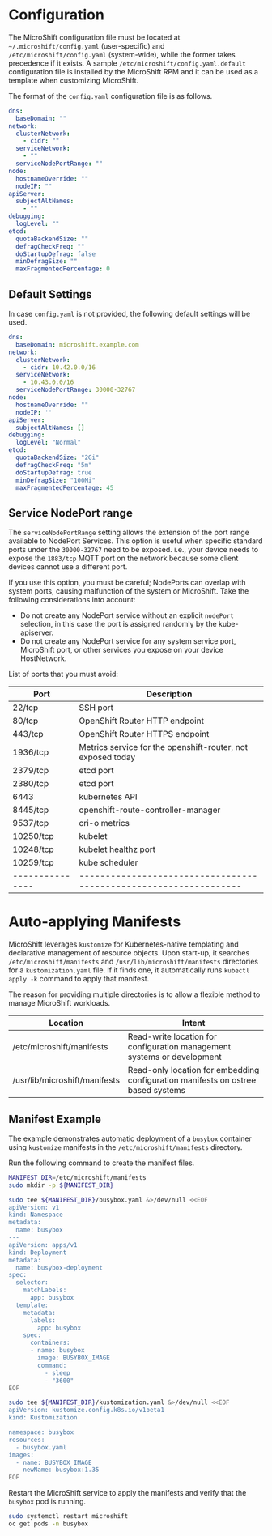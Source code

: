 # Configuration
The MicroShift configuration file must be located at `~/.microshift/config.yaml` (user-specific) and `/etc/microshift/config.yaml` (system-wide), while the former takes precedence if it exists. A sample `/etc/microshift/config.yaml.default` configuration file is installed by the MicroShift RPM and it can be used as a template when customizing MicroShift.

The format of the `config.yaml` configuration file is as follows.

```yaml
dns:
  baseDomain: ""
network:
  clusterNetwork:
    - cidr: ""
  serviceNetwork:
    - ""
  serviceNodePortRange: ""
node:
  hostnameOverride: ""
  nodeIP: ""
apiServer:
  subjectAltNames:
    - ""
debugging:
  logLevel: ""
etcd:
  quotaBackendSize: ""
  defragCheckFreq: ""
  doStartupDefrag: false
  minDefragSize: ""
  maxFragmentedPercentage: 0
```

## Default Settings

In case `config.yaml` is not provided, the following default settings will be used.

```yaml
dns:
  baseDomain: microshift.example.com
network:
  clusterNetwork:
    - cidr: 10.42.0.0/16
  serviceNetwork:
    - 10.43.0.0/16
  serviceNodePortRange: 30000-32767
node:
  hostnameOverride: ""
  nodeIP: ''
apiServer:
  subjectAltNames: []
debugging:
  logLevel: "Normal"
etcd:
  quotaBackendSize: "2Gi"
  defragCheckFreq: "5m"
  doStartupDefrag: true
  minDefragSize: "100Mi"
  maxFragmentedPercentage: 45
```

## Service NodePort range

The `serviceNodePortRange` setting allows the extension of the port range available
to NodePort Services. This option is useful when specific standard ports under the
`30000-32767` need to be exposed. i.e., your device needs to expose the `1883/tcp`
MQTT port on the network because some client devices cannot use a different port.

If you use this option, you must be careful; NodePorts can overlap with system ports,
causing malfunction of the system or MicroShift. Take the following considerations
into account:

* Do not create any NodePort service without an explicit `nodePort` selection, in this
  case the port is assigned randomly by the kube-apiserver.
* Do not create any NodePort service for any system service port, MicroShift port,
  or other services you expose on your device HostNetwork.

List of ports that you must avoid:

| Port          | Description                                                     |
|---------------|-----------------------------------------------------------------|
| 22/tcp        | SSH port
| 80/tcp        | OpenShift Router HTTP endpoint
| 443/tcp       | OpenShift Router HTTPS endpoint
| 1936/tcp      | Metrics service for the openshift-router, not exposed today
| 2379/tcp      | etcd port
| 2380/tcp      | etcd port
| 6443          | kubernetes API
| 8445/tcp      | openshift-route-controller-manager
| 9537/tcp      | cri-o metrics
| 10250/tcp     | kubelet
| 10248/tcp     | kubelet healthz port
| 10259/tcp     | kube scheduler
|---------------|-----------------------------------------------------------------|

# Auto-applying Manifests

MicroShift leverages `kustomize` for Kubernetes-native templating and declarative management of resource objects. Upon start-up, it searches `/etc/microshift/manifests` and `/usr/lib/microshift/manifests` directories for a `kustomization.yaml` file. If it finds one, it automatically runs `kubectl apply -k` command to apply that manifest.

The reason for providing multiple directories is to allow a flexible method to manage MicroShift workloads.

| Location                      | Intent |
|-------------------------------|--------|
| /etc/microshift/manifests     | Read-write location for configuration management systems or development
| /usr/lib/microshift/manifests | Read-only location for embedding configuration manifests on ostree based systems

## Manifest Example

The example demonstrates automatic deployment of a `busybox` container using `kustomize` manifests in the `/etc/microshift/manifests` directory.

Run the following command to create the manifest files.

```bash
MANIFEST_DIR=/etc/microshift/manifests
sudo mkdir -p ${MANIFEST_DIR}

sudo tee ${MANIFEST_DIR}/busybox.yaml &>/dev/null <<EOF
apiVersion: v1
kind: Namespace
metadata:
  name: busybox
---
apiVersion: apps/v1
kind: Deployment
metadata:
  name: busybox-deployment
spec:
  selector:
    matchLabels:
      app: busybox
  template:
    metadata:
      labels:
        app: busybox
    spec:
      containers:
      - name: busybox
        image: BUSYBOX_IMAGE
        command:
          - sleep
          - "3600"
EOF

sudo tee ${MANIFEST_DIR}/kustomization.yaml &>/dev/null <<EOF
apiVersion: kustomize.config.k8s.io/v1beta1
kind: Kustomization

namespace: busybox
resources:
  - busybox.yaml
images:
  - name: BUSYBOX_IMAGE
    newName: busybox:1.35
EOF
```

Restart the MicroShift service to apply the manifests and verify that the `busybox` pod is running.

```bash
sudo systemctl restart microshift
oc get pods -n busybox
```
